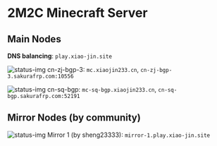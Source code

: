 # 2M2C Minecraft Server

## Main Nodes
**DNS balancing**: `play.xiao-jin.site`

![status-img](https://mcstatus.glavo.site/status?addr=mc.xiaojin233.cn)
cn-zj-bgp-3: `mc.xiaojin233.cn`, `cn-zj-bgp-3.sakurafrp.com:10556`

![status-img](https://mcstatus.glavo.site/status?addr=mc-sq-bgp.xiaojin233.cn)
cn-sq-bgp: `mc-sq-bgp.xiaojin233.cn`, `cn-sq-bgp.sakurafrp.com:52191`

## Mirror Nodes (by community)
![status-img](https://mcstatus.glavo.site/status?addr=mirror-1.play.xiao-jin.site)
Mirror 1 (by sheng23333): `mirror-1.play.xiao-jin.site`
